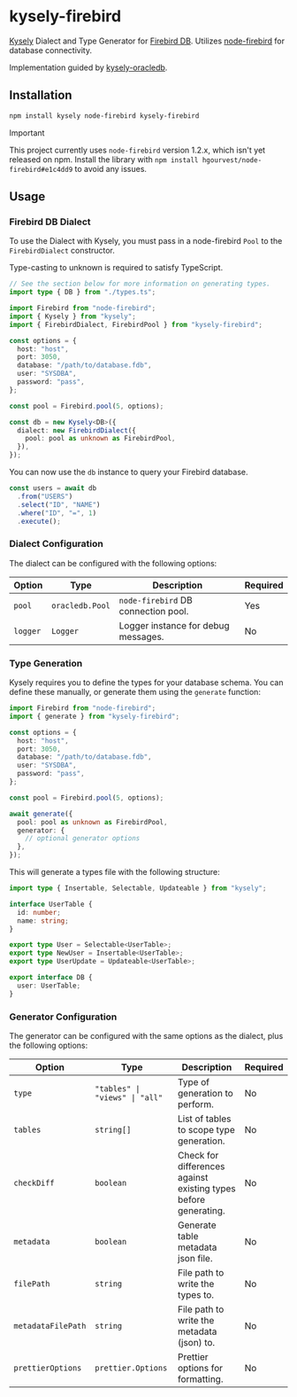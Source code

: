 # kysely-firebird

[Kysely](https://github.com/koskimas/kysely) Dialect and Type Generator for [Firebird DB](https://firebirdsql.org/). Utilizes [node-firebird](https://github.com/petersirka/node-firebirdsql) for database connectivity.

Implementation guided by [kysely-oracledb](https://github.com/griffiths-waite/kysely-oracledb).

## Installation

```bash
npm install kysely node-firebird kysely-firebird
```

> [!IMPORTANT]
> This project currently uses `node-firebird` version 1.2.x, which isn't yet released on npm.
> Install the library with `npm install hgourvest/node-firebird#e1c4dd9` to avoid any issues.

## Usage

### Firebird DB Dialect

To use the Dialect with Kysely, you must pass in a node-firebird `Pool` to the `FirebirdDialect` constructor.

Type-casting to unknown is required to satisfy TypeScript.

```typescript
// See the section below for more information on generating types.
import type { DB } from "./types.ts";

import Firebird from "node-firebird";
import { Kysely } from "kysely";
import { FirebirdDialect, FirebirdPool } from "kysely-firebird";

const options = {
  host: "host",
  port: 3050,
  database: "/path/to/database.fdb",
  user: "SYSDBA",
  password: "pass",
};

const pool = Firebird.pool(5, options);

const db = new Kysely<DB>({
  dialect: new FirebirdDialect({
    pool: pool as unknown as FirebirdPool,
  }),
});
```

You can now use the `db` instance to query your Firebird database.

```typescript
const users = await db
  .from("USERS")
  .select("ID", "NAME")
  .where("ID", "=", 1)
  .execute();
```

### Dialect Configuration

The dialect can be configured with the following options:

| Option   | Type            | Description                         | Required |
| -------- | --------------- | ----------------------------------- | -------- |
| `pool`   | `oracledb.Pool` | `node-firebird` DB connection pool. | Yes      |
| `logger` | `Logger`        | Logger instance for debug messages. | No       |

### Type Generation

Kysely requires you to define the types for your database schema. You can define these manually, or generate them using the `generate` function:

```typescript
import Firebird from "node-firebird";
import { generate } from "kysely-firebird";

const options = {
  host: "host",
  port: 3050,
  database: "/path/to/database.fdb",
  user: "SYSDBA",
  password: "pass",
};

const pool = Firebird.pool(5, options);

await generate({
  pool: pool as unknown as FirebirdPool,
  generator: {
    // optional generator options
  },
});
```

This will generate a types file with the following structure:

```typescript
import type { Insertable, Selectable, Updateable } from "kysely";

interface UserTable {
  id: number;
  name: string;
}

export type User = Selectable<UserTable>;
export type NewUser = Insertable<UserTable>;
export type UserUpdate = Updateable<UserTable>;

export interface DB {
  user: UserTable;
}
```

### Generator Configuration

The generator can be configured with the same options as the dialect, plus the following options:

| Option             | Type                           | Description                                                     | Required |
| ------------------ | ------------------------------ | --------------------------------------------------------------- | -------- |
| `type`             | `"tables" \| "views" \| "all"` | Type of generation to perform.                                  | No       |
| `tables`           | `string[]`                     | List of tables to scope type generation.                        | No       |
| `checkDiff`        | `boolean`                      | Check for differences against existing types before generating. | No       |
| `metadata`         | `boolean`                      | Generate table metadata json file.                              | No       |
| `filePath`         | `string`                       | File path to write the types to.                                | No       |
| `metadataFilePath` | `string`                       | File path to write the metadata (json) to.                      | No       |
| `prettierOptions`  | `prettier.Options`             | Prettier options for formatting.                                | No       |
